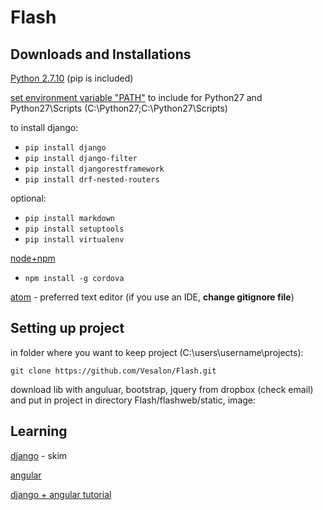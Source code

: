 # Flash

## Downloads and Installations
[Python 2.7.10](https://www.python.org/downloads/) (pip is included)

[set environment variable "PATH"](http://www.computerhope.com/issues/ch000549.htm)
to include for Python27 and Python27\Scripts (C:\Python27;C:\Python27\Scripts)

to install django:
* `pip install django`
* `pip install django-filter`
* `pip install djangorestframework`
* `pip install drf-nested-routers`

optional:
* `pip install markdown`
* `pip install setuptools`
* `pip install virtualenv`

[node+npm](https://nodejs.org/download/)

* `npm install -g cordova`

[atom](https://atom.io/) - preferred text editor
(if you use an IDE, **__change gitignore file__**)

## Setting up project
in folder where you want to keep project (C:\users\username\projects):
```
git clone https://github.com/Vesalon/Flash.git
```
download lib with anguluar, bootstrap, jquery from dropbox (check email) and put in project
in directory Flash/flashweb/static, image:

## Learning
[django](https://docs.djangoproject.com/en/1.8/intro/tutorial01/) - skim

[angular](https://docs.angularjs.org/guide/concepts)

[django + angular tutorial](https://thinkster.io/django-angularjs-tutorial/)
